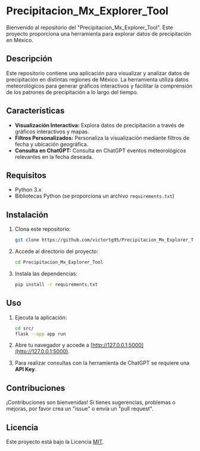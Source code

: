 # Precipitacion_Mx_Explorer_Tool

Bienvenido al repositorio del "Precipitacion_Mx_Explorer_Tool". Este proyecto proporciona una herramienta para explorar datos de precipitación en México.

## Descripción

Este repositorio contiene una aplicación para visualizar y analizar datos de precipitación en distintas regiones de México. La herramienta utiliza datos meteorológicos para generar gráficos interactivos y facilitar la comprensión de los patrones de precipitación a lo largo del tiempo.

## Características

- **Visualización Interactiva:** Explora datos de precipitación a través de gráficos interactivos y mapas.
- **Filtros Personalizados:** Personaliza la visualización mediante filtros de fecha y ubicación geográfica.
- **Consulta en ChatGPT:** Consulta en ChatGPT eventos meteorológicos relevantes en la fecha deseada.

## Requisitos

- Python 3.x
- Bibliotecas Python (se proporciona un archivo `requirements.txt`)

## Instalación

1. Clona este repositorio:

    ```bash
    git clone https://github.com/victortg95/Precipitacion_Mx_Explorer_Tool.git
    ```

2. Accede al directorio del proyecto:

    ```bash
    cd Precipitacion_Mx_Explorer_Tool
    ```

3. Instala las dependencias:

    ```bash
    pip install -r requirements.txt
    ```

## Uso

1. Ejecuta la aplicación:

    ```bash
    cd src/
    flask --app app run
    ```

2. Abre tu navegador y accede a [http://127.0.0.1:5000](http://127.0.0.1:5000).

3. Para realizar consultas con la herramienta de ChatGPT se requiere una **API Key**.

## Contribuciones

¡Contribuciones son bienvenidas! Si tienes sugerencias, problemas o mejoras, por favor crea un "issue" o envía un "pull request".

## Licencia

Este proyecto está bajo la Licencia [MIT](LICENSE).

